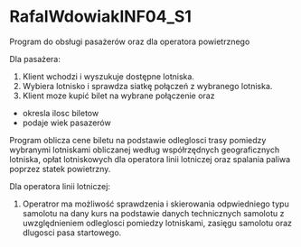 # RafalWdowiakINF04_S1
Program do obsługi pasażerów oraz dla operatora powietrznego

Dla pasażera:
1. Klient wchodzi i wyszukuje dostępne lotniska.
2. Wybiera lotnisko i sprawdza siatkę połączeń z wybranego lotniska.
3. Klient moze kupić bilet na wybrane połączenie oraz

- okresla ilosc biletow
- podaje wiek pasazerów

Program oblicza cene biletu na podstawie odleglosci trasy pomiedzy wybranymi lotniskami
 obliczanej według współrzędnych geograficznych lotniska, opłat lotniskowych dla operatora linii
 lotniczej oraz spalania paliwa poprzez statek powietrzny.

Dla operatora linii lotniczej:

1. Operatror ma możliwość sprawdzenia i skierowania odpwiedniego typu samolotu na dany kurs
 na podstawie danych technicznych samolotu z uwzględnieniem odleglosci pomiedzy lotniskami, zasięgu samolotu
 oraz dlugosci pasa startowego.
